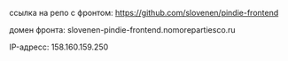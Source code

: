 ссылка на репо с фронтом: https://github.com/slovenen/pindie-frontend


 домен фронта: slovenen-pindie-frontend.nomorepartiesco.ru 


IP-адресс: 158.160.159.250
